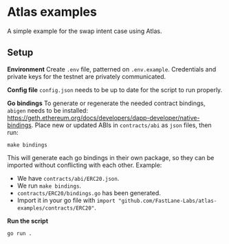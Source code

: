 # Atlas examples
A simple example for the swap intent case using Atlas.

## Setup

**Environment**
Create `.env` file, patterned on `.env.example`. Credentials and private keys for the testnet are privately communicated.

**Config file**
`config.json` needs to be up to date for the script to run properly.

**Go bindings**
To generate or regenerate the needed contract bindings, `abigen` needs to be installed: https://geth.ethereum.org/docs/developers/dapp-developer/native-bindings.
Place new or updated ABIs in `contracts/abi` as `json` files, then run:
```
make bindings
```
This will generate each go bindings in their own package, so they can be imported without conflicting with each other.
Example:
- We have `contracts/abi/ERC20.json`.
- We run `make bindings`.
- `contracts/ERC20/bindings.go` has been generated.
- Import it in your go file with `import "github.com/FastLane-Labs/atlas-examples/contracts/ERC20"`.

**Run the script**
```
go run .
```
